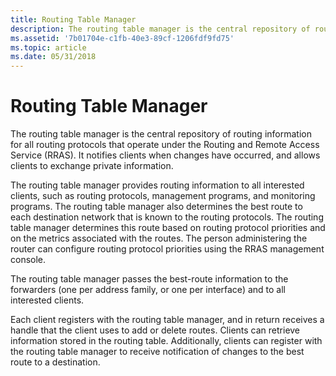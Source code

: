```yaml
---
title: Routing Table Manager
description: The routing table manager is the central repository of routing information for all routing protocols that operate under the Routing and Remote Access Service (RRAS).
ms.assetid: '7b01704e-c1fb-40e3-89cf-1206fdf9fd75'
ms.topic: article
ms.date: 05/31/2018
---
```


# Routing Table Manager

The routing table manager is the central repository of routing information for all routing protocols that operate under the Routing and Remote Access Service (RRAS). It notifies clients when changes have occurred, and allows clients to exchange private information.

The routing table manager provides routing information to all interested clients, such as routing protocols, management programs, and monitoring programs. The routing table manager also determines the best route to each destination network that is known to the routing protocols. The routing table manager determines this route based on routing protocol priorities and on the metrics associated with the routes. The person administering the router can configure routing protocol priorities using the RRAS management console.

The routing table manager passes the best-route information to the forwarders (one per address family, or one per interface) and to all interested clients.

Each client registers with the routing table manager, and in return receives a handle that the client uses to add or delete routes. Clients can retrieve information stored in the routing table. Additionally, clients can register with the routing table manager to receive notification of changes to the best route to a destination.

 

 





